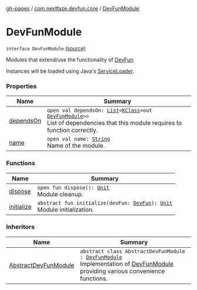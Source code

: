 [gh-pages](../../index.md) / [com.nextfaze.devfun.core](../index.md) / [DevFunModule](./index.md)

# DevFunModule

`interface DevFunModule` [(source)](https://github.com/NextFaze/dev-fun/tree/master/devfun/src/main/java/com/nextfaze/devfun/core/Module.kt#L12)

Modules that extend/use the functionality of [DevFun](../-dev-fun/index.md).

Instances will be loaded using Java's [ServiceLoader](https://developer.android.com/reference/java/util/ServiceLoader.html).

### Properties

| Name | Summary |
|---|---|
| [dependsOn](depends-on.md) | `open val dependsOn: `[`List`](https://kotlinlang.org/api/latest/jvm/stdlib/kotlin.collections/-list/index.html)`<`[`KClass`](https://kotlinlang.org/api/latest/jvm/stdlib/kotlin.reflect/-k-class/index.html)`<out `[`DevFunModule`](./index.md)`>>`<br>List of dependencies that this module requires to function correctly. |
| [name](name.md) | `open val name: `[`String`](https://kotlinlang.org/api/latest/jvm/stdlib/kotlin/-string/index.html)<br>Name of the module. |

### Functions

| Name | Summary |
|---|---|
| [dispose](dispose.md) | `open fun dispose(): `[`Unit`](https://kotlinlang.org/api/latest/jvm/stdlib/kotlin/-unit/index.html)<br>Module cleanup. |
| [initialize](initialize.md) | `abstract fun initialize(devFun: `[`DevFun`](../-dev-fun/index.md)`): `[`Unit`](https://kotlinlang.org/api/latest/jvm/stdlib/kotlin/-unit/index.html)<br>Module initialization. |

### Inheritors

| Name | Summary |
|---|---|
| [AbstractDevFunModule](../-abstract-dev-fun-module/index.md) | `abstract class AbstractDevFunModule : `[`DevFunModule`](./index.md)<br>Implementation of [DevFunModule](./index.md) providing various convenience functions. |
